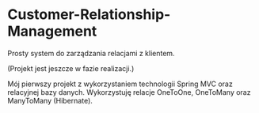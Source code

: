 # Customer-Relationship-Management

Prosty system do zarządzania relacjami z klientem.

(Projekt jest jeszcze w fazie realizacji.)

Mój pierwszy projekt z wykorzystaniem technologii Spring MVC oraz relacyjnej bazy danych. Wykorzystuję relacje OneToOne, OneToMany oraz ManyToMany (Hibernate).
